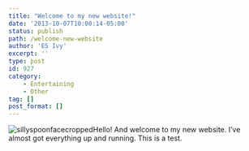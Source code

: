 ```yaml
---
title: "Welcome to my new website!"
date: '2013-10-07T10:00:14-05:00'
status: publish
path: /welcome-new-website
author: 'ES Ivy'
excerpt: ''
type: post
id: 927
category:
    - Entertaining
    - Other
tag: []
post_format: []
---
```

![sillyspoonfacecropped](/uploads/2013/03/sillyspoonfacecropped.jpg)Hello! And welcome to my new website. I’ve almost got everything up and running. This is a test.
